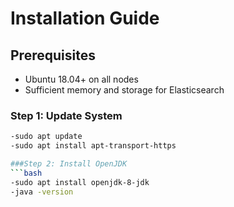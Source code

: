 # Installation Guide

## Prerequisites
- Ubuntu 18.04+ on all nodes
- Sufficient memory and storage for Elasticsearch

### Step 1: Update System
```bash
-sudo apt update
-sudo apt install apt-transport-https

###Step 2: Install OpenJDK
```bash
-sudo apt install openjdk-8-jdk
-java -version

